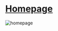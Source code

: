 # [Homepage](https://github.com/dumblole/homepage/)

![homepage](https://i.redd.it/cbnzq36zj3601.gif)
